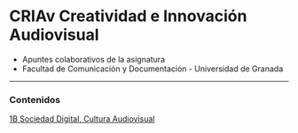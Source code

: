 # CRIAv Creatividad e Innovación Audiovisual 

* Apuntes colaborativos de la asignatura 
*  Facultad de Comunicación y Documentación -  Universidad de Granada
----

### Contenidos

[1B Sociedad Digital, Cultura Audiovisual](1B-SociedadDigital/readme.md)





